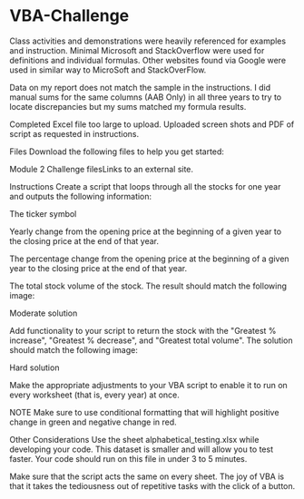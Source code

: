 # VBA-Challenge

Class activities and demonstrations were heavily referenced for examples and instruction.  Minimal Microsoft and StackOverflow were used for definitions and individual formulas.  Other websites found via Google were used in similar way to MicroSoft and StackOverFlow.

Data on my report does not match the sample in the instructions.  I did manual sums for the same columns (AAB Only) in all three years to try to locate discrepancies but my sums matched my formula results.  

Completed Excel file too large to upload.  Uploaded screen shots and PDF of script as requested in instructions.

Files
Download the following files to help you get started:

Module 2 Challenge filesLinks to an external site.

Instructions
Create a script that loops through all the stocks for one year and outputs the following information:

The ticker symbol

Yearly change from the opening price at the beginning of a given year to the closing price at the end of that year.

The percentage change from the opening price at the beginning of a given year to the closing price at the end of that year.

The total stock volume of the stock. The result should match the following image:

Moderate solution

Add functionality to your script to return the stock with the "Greatest % increase", "Greatest % decrease", and "Greatest total volume". The solution should match the following image:

Hard solution

Make the appropriate adjustments to your VBA script to enable it to run on every worksheet (that is, every year) at once.

NOTE
Make sure to use conditional formatting that will highlight positive change in green and negative change in red.

Other Considerations
Use the sheet alphabetical_testing.xlsx while developing your code. This dataset is smaller and will allow you to test faster. Your code should run on this file in under 3 to 5 minutes.

Make sure that the script acts the same on every sheet. The joy of VBA is that it takes the tediousness out of repetitive tasks with the click of a button.
